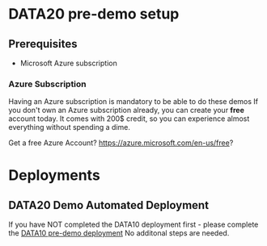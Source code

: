 # DATA20 pre-demo setup

## Prerequisites

- Microsoft Azure subscription

### Azure Subscription

Having an Azure subscription is mandatory to be able to do these demos If you don't own an Azure subscription already, you can create your **free** account today. It comes with 200$ credit, so you can experience almost everything without spending a dime.

Get a free Azure Account?
https://azure.microsoft.com/en-us/free?



# Deployments

## DATA20 Demo Automated Deployment

If you have NOT completed the DATA10 deployment first - please complete the [DATA10 pre-demo deployment](..\..\data10\deployment\README.md)
No additonal steps are needed.
